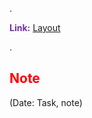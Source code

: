 .

<span style="font-weight:bold; color:rgb(112, 48, 160)">Link:</span> [Layout](file:///D:%5CPROJECTS%5CPan&Beri%5C2.Production%5CSeason%202%5CSS2Ep02-NgaVaoLongDat%5C5.Layout)

.

## <span style="color:rgb(255, 0, 0)">Note</span> 
(Date: Task, note)